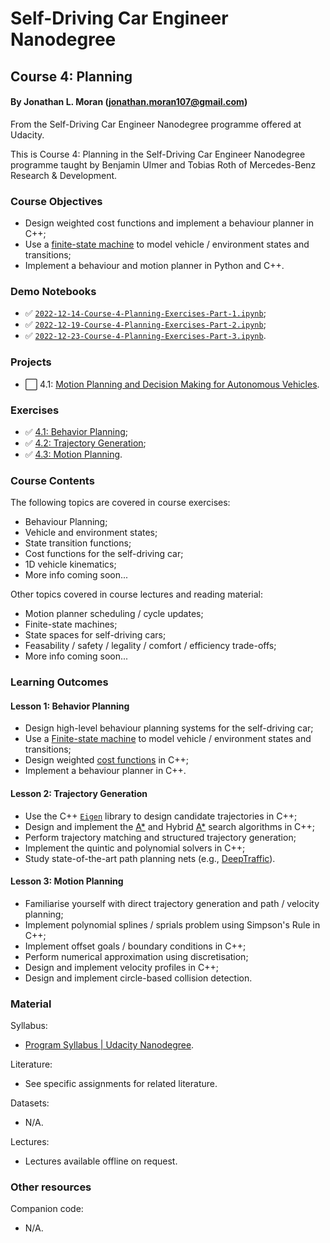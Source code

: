 # Self-Driving Car Engineer Nanodegree
## Course 4: Planning
#### By Jonathan L. Moran (jonathan.moran107@gmail.com)
From the Self-Driving Car Engineer Nanodegree programme offered at Udacity.

This is Course 4: Planning in the Self-Driving Car Engineer Nanodegree programme taught by Benjamin Ulmer and Tobias Roth of Mercedes-Benz Research & Development.


### Course Objectives
* Design weighted cost functions and implement a behaviour planner in C++;
* Use a [finite-state machine](https://en.wikipedia.org/wiki/Finite-state_machine) to model vehicle / environment states and transitions;
* Implement a behaviour and motion planner in Python and C++.


### Demo Notebooks
* ✅ [`2022-12-14-Course-4-Planning-Exercises-Part-1.ipynb`](https://github.com/jonathanloganmoran/ND0013-Self-Driving-Car-Engineer/blob/main/4-Planning/Exercises/2022-12-14-Course-4-Planning-Exercises-Part-1.ipynb);
* ✅ [`2022-12-19-Course-4-Planning-Exercises-Part-2.ipynb`](https://github.com/jonathanloganmoran/ND0013-Self-Driving-Car-Engineer/blob/main/4-Planning/Exercises/2022-12-19-Course-4-Planning-Exercises-Part-2.ipynb);
* ✅ [`2022-12-23-Course-4-Planning-Exercises-Part-3.ipynb`](https://github.com/jonathanloganmoran/ND0013-Self-Driving-Car-Engineer/blob/main/4-Planning/Exercises/2022-12-23-Course-4-Planning-Exercises-Part-3.ipynb).


### Projects
* ⬜️ 4.1: [Motion Planning and Decision Making for Autonomous Vehicles]().


### Exercises
* ✅ [4.1: Behavior Planning](https://github.com/jonathanloganmoran/ND0013-Self-Driving-Car-Engineer/tree/main/4-Planning/Exercises/4-1-Behavior-Planning);
* ✅ [4.2: Trajectory Generation](https://github.com/jonathanloganmoran/ND0013-Self-Driving-Car-Engineer/tree/main/4-Planning/Exercises/4-2-Trajectory-Generation);
* ✅ [4.3: Motion Planning](https://github.com/jonathanloganmoran/ND0013-Self-Driving-Car-Engineer/tree/4.3/4-Planning).


### Course Contents
The following topics are covered in course exercises:
* Behaviour Planning;
* Vehicle and environment states;
* State transition functions;
* Cost functions for the self-driving car;
* 1D vehicle kinematics;
* More info coming soon...

Other topics covered in course lectures and reading material:
* Motion planner scheduling / cycle updates;
* Finite-state machines;
* State spaces for self-driving cars;
* Feasability / safety / legality / comfort / efficiency trade-offs;
* More info coming soon...


### Learning Outcomes
#### Lesson 1: Behavior Planning
* Design high-level behaviour planning systems for the self-driving car;
* Use a [Finite-state machine](https://en.wikipedia.org/wiki/Finite-state_machine) to model vehicle / environment states and transitions;
* Design weighted [cost functions](https://en.wikipedia.org/wiki/Loss_function) in C++;
* Implement a behaviour planner in C++.

#### Lesson 2: Trajectory Generation
* Use the C++ [`Eigen`]() library to design candidate trajectories in C++;
* Design and implement the [A*](https://en.wikipedia.org/wiki/A*_search_algorithm) and Hybrid [A*](https://en.wikipedia.org/wiki/A*_search_algorithm) search algorithms in C++;
* Perform trajectory matching and structured trajectory generation;
* Implement the quintic and polynomial solvers in C++;
* Study state-of-the-art path planning nets (e.g., [DeepTraffic](https://arxiv.org/abs/1801.02805)).


#### Lesson 3: Motion Planning
* Familiarise yourself with direct trajectory generation and path / velocity planning;
* Implement polynomial splines / sprials problem using Simpson's Rule in C++;
* Implement offset goals / boundary conditions in C++;
* Perform numerical approximation using discretisation;
* Design and implement velocity profiles in C++;
* Design and implement circle-based collision detection.


### Material
Syllabus:
* [Program Syllabus | Udacity Nanodegree](https://d20vrrgs8k4bvw.cloudfront.net/documents/en-US/Self-Driving+Car+Engineer+Nanodegree+Syllabus+nd0013+.pdf).

Literature:
* See specific assignments for related literature.

Datasets:
* N/A.

Lectures:
* Lectures available offline on request.

### Other resources
Companion code:
* N/A.
